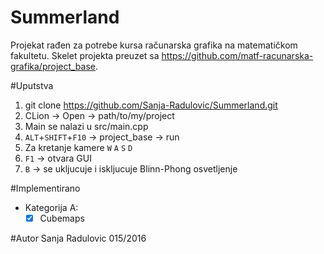 # Summerland

Projekat rađen za potrebe kursa računarska grafika na matematičkom fakultetu.
Skelet projekta preuzet sa
https://github.com/matf-racunarska-grafika/project_base.

#Uputstva
1. git clone https://github.com/Sanja-Radulovic/Summerland.git
2. CLion -> Open -> path/to/my/project
3. Main se nalazi u src/main.cpp
4. `ALT`+`SHIFT`+`F10` -> project_base -> run
5. Za kretanje kamere `W` `A` `S` `D`
6. `F1` -> otvara  GUI
7. `B` -> se ukljucuje i iskljucuje Blinn-Phong osvetljenje


#Implementirano
- Kategorija A:
    - [x] Cubemaps

#Autor
Sanja Radulovic 015/2016